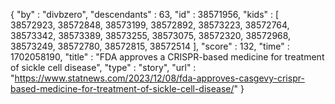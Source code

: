 {
  "by" : "divbzero",
  "descendants" : 63,
  "id" : 38571956,
  "kids" : [ 38572923, 38572848, 38573199, 38572892, 38573223, 38572764, 38573342, 38573389, 38573255, 38573075, 38572320, 38572968, 38573249, 38572780, 38572815, 38572514 ],
  "score" : 132,
  "time" : 1702058190,
  "title" : "FDA approves a CRISPR-based medicine for treatment of sickle cell disease",
  "type" : "story",
  "url" : "https://www.statnews.com/2023/12/08/fda-approves-casgevy-crispr-based-medicine-for-treatment-of-sickle-cell-disease/"
}
